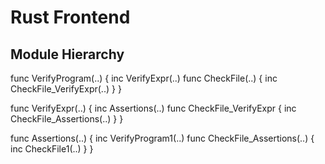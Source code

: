 # Rust Frontend
<!-- TODO @Nima: fill in -->
## Module Hierarchy
func VerifyProgram(..) {
    inc VerifyExpr(..)
    func CheckFile(..) {
        inc CheckFile_VerifyExpr(..)
    }
}

func VerifyExpr(..) {
    inc Assertions(..)
    func CheckFile_VerifyExpr {
        inc CheckFile_Assertions(..)
    }
}

func Assertions(..) {
    inc VerifyProgram1(..)
    func CheckFile_Assertions(..) {
        inc CheckFile1(..)
    }
}